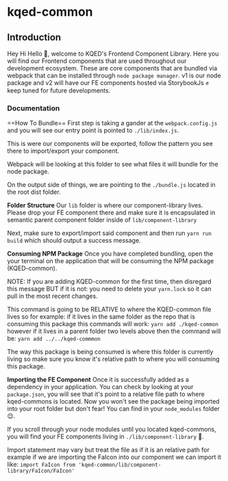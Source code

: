 # kqed-common

## Introduction
Hey Hi Hello :wave:, welcome to KQED's Frontend Component Library. Here you will find our Frontend components that are used throughout our development ecosystem. These are core components that are bundled via webpack that can be installed through `node package manager`. v1 is our node package and v2 will have our FE components hosted via StorybookJs :fist: keep tuned for future developments. 

### Documentation
==How To Bundle==
First step is taking a gander at the `webpack.config.js` and you will see our entry point is pointed to `./lib/index.js`.

This is were our components will be exported, follow the pattern you see there to import/export your component. 

Webpack will be looking at this folder to see what files it will bundle for the node package. 

On the output side of things, we are pointing to the `./bundle.js` located in the root dist folder. 

**Folder Structure**
Our `lib` folder is where our component-library lives. Please drop your FE component there and make sure it is encapsulated in semantic parent component folder inside of `lib/component-library`

Next, make sure to export/import said component and then run `yarn run build` which should output a success message. 

**Consuming NPM Package**
Once you have completed bundling, open the your terminal on the application that will be consuming the NPM package (KQED-common). 

NOTE: If you are adding KQED-common for the first time, then disregard this message BUT if it is not: you need to delete your `yarn.lock` so it can pull in the most recent changes.

This command is going to be RELATIVE to where the KQED-common file lives so for example: if it lives in the same folder as the repo that is consuming this package this commands will work: 
`yarn add ./kqed-common` however if it lives in a parent folder two levels above then the command will be: `yarn add ../../kqed-commmon`

The way this package is being consumed is where this folder is currently living so make sure you know it's relative path to where you will consuming this package. 

**Importing the FE Component**
Once it is successfully added as a dependency in your application. You can check by looking at your `package.json`, you will see that it's point to a relative file path to where kqed-commons is located. Now you won't see the package being imported into your root folder but don't fear! You can find in your `node_modules` folder :relieved:. 

If you scroll through your node modules until you located kqed-commons, you will find your FE components living in `./lib/component-library` :nail_care:. 

Import statement may vary but treat the file as if it is an relative path for example if we are importing the FaIcon into our component we can import it like: 
`import FaIcon from 'kqed-common/lib/component-library/FaIcon/FaIcon'`

